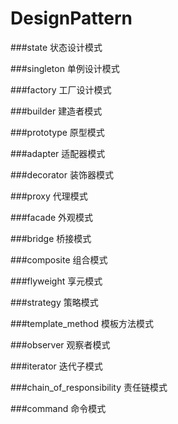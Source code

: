 # DesignPattern

###state 状态设计模式 

###singleton 单例设计模式

###factory 工厂设计模式

###builder 建造者模式

###prototype 原型模式

###adapter 适配器模式

###decorator 装饰器模式

###proxy 代理模式

###facade 外观模式

###bridge 桥接模式

###composite 组合模式

###flyweight 享元模式

###strategy 策略模式

###template_method 模板方法模式

###observer 观察者模式

###iterator 迭代子模式

###chain_of_responsibility 责任链模式

###command 命令模式
